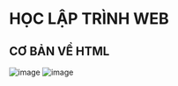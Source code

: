 # HỌC LẬP TRÌNH WEB

## CƠ BẢN VỀ HTML

![image](https://github.com/HungHyperX/LearnWebDevFromStart/assets/131465286/3c47d713-7df6-4b2a-b0c4-ba2adbf5d0d9)
![image](https://github.com/HungHyperX/LearnWebDevFromStart/assets/131465286/e3f81ee6-0181-42ad-a359-dfb4f492b9a0)

